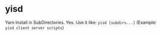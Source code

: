 # yisd
Yarn Install in SubDirectories. Yes. Use it like: `yisd [subdirs...]` (Example: `yisd client server scripts`)
